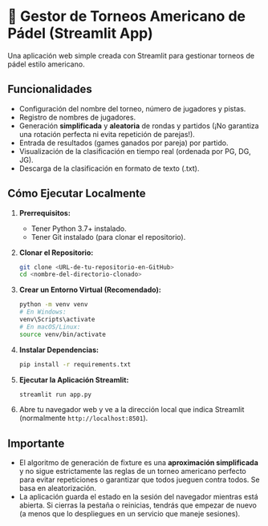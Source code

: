 # 🏓 Gestor de Torneos Americano de Pádel (Streamlit App)

Una aplicación web simple creada con Streamlit para gestionar torneos de pádel estilo americano.

## Funcionalidades

*   Configuración del nombre del torneo, número de jugadores y pistas.
*   Registro de nombres de jugadores.
*   Generación **simplificada** y **aleatoria** de rondas y partidos (¡No garantiza una rotación perfecta ni evita repetición de parejas!).
*   Entrada de resultados (games ganados por pareja) por partido.
*   Visualización de la clasificación en tiempo real (ordenada por PG, DG, JG).
*   Descarga de la clasificación en formato de texto (.txt).

## Cómo Ejecutar Localmente

1.  **Prerrequisitos:**
    *   Tener Python 3.7+ instalado.
    *   Tener Git instalado (para clonar el repositorio).

2.  **Clonar el Repositorio:**
    ```bash
    git clone <URL-de-tu-repositorio-en-GitHub>
    cd <nombre-del-directorio-clonado>
    ```

3.  **Crear un Entorno Virtual (Recomendado):**
    ```bash
    python -m venv venv
    # En Windows:
    venv\Scripts\activate
    # En macOS/Linux:
    source venv/bin/activate
    ```

4.  **Instalar Dependencias:**
    ```bash
    pip install -r requirements.txt
    ```

5.  **Ejecutar la Aplicación Streamlit:**
    ```bash
    streamlit run app.py
    ```

6.  Abre tu navegador web y ve a la dirección local que indica Streamlit (normalmente `http://localhost:8501`).

## Importante

*   El algoritmo de generación de fixture es una **aproximación simplificada** y no sigue estrictamente las reglas de un torneo americano perfecto para evitar repeticiones o garantizar que todos jueguen contra todos. Se basa en aleatorización.
*   La aplicación guarda el estado en la sesión del navegador mientras está abierta. Si cierras la pestaña o reinicias, tendrás que empezar de nuevo (a menos que lo despliegues en un servicio que maneje sesiones).
